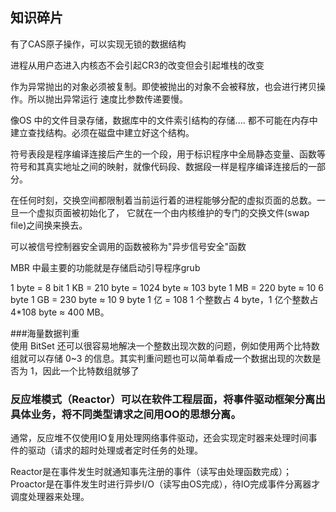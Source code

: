 ## 知识碎片
有了CAS原子操作，可以实现无锁的数据结构    

进程从用户态进入内核态不会引起CR3的改变但会引起堆栈的改变    

作为异常抛出的对象必须被复制。即使被抛出的对象不会被释放，也会进行拷贝操作。所以抛出异常运行 速度比参数传递要慢。 

像OS 中的文件目录存储，数据库中的文件索引结构的存储.... 都不可能在内存中建立查找结构。必须在磁盘中建立好这个结构。

符号表段是程序编译连接后产生的一个段，用于标识程序中全局静态变量、函数等符号和其真实地址之间的映射，就像代码段、数据段一样是程序编译连接后的一部分。 

在任何时刻，交换空间都限制着当前运行着的进程能够分配的虚拟页面的总数。一旦一个虚拟页面被初始化了， 它就在一个由内核维护的专门的交换文件(swap file)之间换来换去。

可以被信号控制器安全调用的函数被称为"异步信号安全"函数  

MBR 中最主要的功能就是存储启动引导程序grub

1 byte = 8 bit
1 KB = 210 byte = 1024 byte ≈ 103 byte
1 MB = 220 byte ≈ 10 6 byte
1 GB = 230 byte ≈ 10 9 byte
1 亿 = 108
1 个整数占 4 byte，1 亿个整数占 4*108 byte ≈ 400 MB。

###海量数据判重      
使用 BitSet 还可以很容易地解决一个整数出现次数的问题，例如使用两个比特数组就可以存储 0~3 的信息。其实判重问题也可以简单看成一个数据出现的次数是否为 1，因此一个比特数组就够了    

### 反应堆模式（Reactor）可以在软件工程层面，将事件驱动框架分离出具体业务，将不同类型请求之间用OO的思想分离。
通常，反应堆不仅使用IO复用处理网络事件驱动，还会实现定时器来处理时间事件的驱动（请求的超时处理或者定时任务的处理。

Reactor是在事件发生时就通知事先注册的事件（读写由处理函数完成）；
Proactor是在事件发生时进行异步I/O（读写由OS完成），待IO完成事件分离器才调度处理器来处理。



